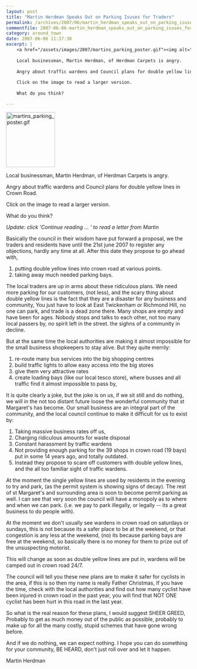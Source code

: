 ```yaml
---
layout: post
title: "Martin Herdman Speaks Out on Parking Isuses for Traders"
permalink: /archives/2007/06/martin_herdman_speaks_out_on_parking_isuses_for_tr.html
commentfile: 2007-06-06-martin_herdman_speaks_out_on_parking_isuses_for_tr
category: around_town
date: 2007-06-06 11:37:30
excerpt: |
    <a href="/assets/images/2007/martins_parking_poster.gif"><img alt="martins_parking_poster.gif" src="/assets/images/2007/martins_parking_poster-thumb.gif" width="133" height="150" class="photo right"/></a>
    
    Local businessman, Martin Herdman, of Herdman Carpets is angry.
    
    Angry about traffic wardens and Council plans for double yellow lines in Crown Road.
    
    Click on the image to read a larger version.
    
    What do you think?

---
```


<a href="/assets/images/2007/martins_parking_poster.gif"><img alt="martins_parking_poster.gif" src="/assets/images/2007/martins_parking_poster-thumb.gif" width="133" height="150" class="photo right"/></a>

Local businessman, Martin Herdman, of Herdman Carpets is angry.

Angry about traffic wardens and Council plans for double yellow lines in Crown Road.

Click on the image to read a larger version.

What do you think?

*Update: click 'Continue reading ... ' to read a letter from Martin*

<div markdown="1" class="letter">
Basically the council in their wisdom have put forward a proposal, we the traders and residents have until the 21st june 2007 to register any objections, hardly any time at all. After this date they propose to go ahead with,

1.  putting double yellow lines into crown road at various points.
2.  taking away much needed parking bays.

The local traders are up in arms about these ridiculous plans. We need more parking for our customers, (not less), and the scary thing about double yellow lines is the fact that they are a disaster for any business and community, You just have to look at East Twickenham or Richmond Hill, no one can park, and trade is a dead zone there. Many shops are empty and have been for ages. Nobody stops and talks to each other, not too many local passers by, no spirit left in the street. the sighns of a community in decline.

But at the same time the local authorities are making it almost impossible for the small business shopkeepers to stay alive. But they quite merrily:

1.  re-route many bus services into the big shopping centres
2.  build traffic lights to allow easy access into the big stores
3.  give them very attractive rates
4.  create loading bays (like our local tesco store), where busses and all traffic find it almost impossible to pass by,

It is quite clearly a joke, but the joke is on us, if we sit still and do nothing, we will in the not too distant future loose the wonderful community that st Margaret's has become. Our small business are an integral part of the community, and the local council continue to make it difficult for us to exist by:

1.  Taking massive business rates off us,
2.  Charging ridiculous amounts for waste disposal
3.  Constant harassment by traffic wardens
4.  Not providing enough parking for the 39 shops in crown road (19 bays) put in some 14 years ago, and totally outdated.
5.  Instead they propose to scare off customers with double yellow lines, and the all too familiar sight of traffic wardens.

At the moment the single yellow lines are used by residents in the evening to try and park, (as the permit system is showing signs of decay). The rest of st Margaret's and surrounding area is soon to become permit parking as well.
I can see that very soon the council will have a monopoly as to where and when we can park. (i.e. we pay to park illegally, or legally -- its a great business to do people with).

At the moment we don't usually see wardens in crown road on saturdays or sundays, this is not because its a safer place to be at the weekend, or that congestion is any less at the weekend, (no) its because parking bays are free at the weekend, so basically there is no money for them to prize out of the unsuspecting motorist.

This will change as soon as double yellow lines are put in, wardens will be camped out in crown road 24/7.

The council will tell you these new plans are to make it safer for cyclists in the area, if this is so then my name is really Father Christmas,
If you have the time, check with the local authorities and find out how many cyclist have been injured in crown road in the past year, you will find that NOT ONE cyclist has been hurt in this road in the last year.

So what is the real reason for these plans, I would suggest SHEER GREED, Probably to get as much money out of the public as possible, probably to make up for all the many costly, stupid schemes that have gone wrong before.

And if we do nothing, we can expect nothing.
I hope you can do something for your community,
BE HEARD, don't just roll over and let it happen.

Martin Herdman

</div>
